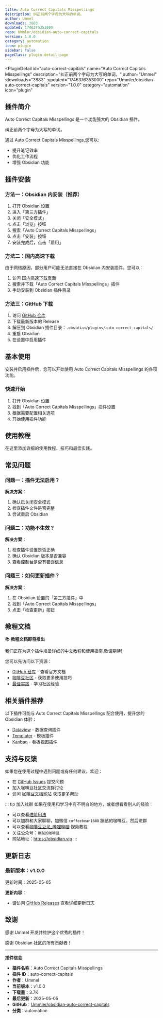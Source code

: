 ```yaml
---
title: Auto Correct Capitals Misspellings
description: 纠正前两个字母为大写的单词。
author: Ummel
downloads: 3683
updated: 1746376353000
repo: Ummler/obsidian-auto-correct-capitals
version: 1.0.0
category: automation
icon: plugin
sidebar: false
pageClass: plugin-detail-page
---
```


<PluginDetail
  id="auto-correct-capitals"
  name="Auto Correct Capitals Misspellings"
  description="纠正前两个字母为大写的单词。"
  author="Ummel"
  :downloads="3683"
  :updated="1746376353000"
  repo="Ummler/obsidian-auto-correct-capitals"
  version="1.0.0"
  category="automation"
  icon="plugin"
>

<!-- AUTO_GENERATED_START -->
## 插件简介

Auto Correct Capitals Misspellings 是一个功能强大的 Obsidian 插件。

纠正前两个字母为大写的单词。

通过 Auto Correct Capitals Misspellings,您可以:

- 提升笔记效率
- 优化工作流程
- 增强 Obsidian 功能

<!-- AUTO_GENERATED_END -->

<!-- AUTO_GENERATED_START -->
## 插件安装

### 方法一：Obsidian 内安装（推荐）

1. 打开 Obsidian 设置
2. 进入「第三方插件」
3. 关闭「安全模式」
4. 点击「浏览」按钮
5. 搜索「Auto Correct Capitals Misspellings」
6. 点击「安装」按钮
7. 安装完成后，点击「启用」

### 方法二：国内高速下载

由于网络原因，部分用户可能无法直接在 Obsidian 内安装插件。您可以：

1. 访问 [国内高速下载页面](/zh/documentation/obsidian-plugins-download.html)
2. 搜索并下载「Auto Correct Capitals Misspellings」插件
3. 手动安装到 Obsidian 插件目录

### 方法三：GitHub 下载

1. 访问 [GitHub 仓库](https://github.com/Ummler/obsidian-auto-correct-capitals)
2. 下载最新版本的 Release
3. 解压到 Obsidian 插件目录：`.obsidian/plugins/auto-correct-capitals/`
4. 重启 Obsidian
5. 在设置中启用插件

## 基本使用

安装并启用插件后，您可以开始使用 Auto Correct Capitals Misspellings 的各项功能。

### 快速开始

1. 打开 Obsidian 设置
2. 找到「Auto Correct Capitals Misspellings」插件设置
3. 根据需要配置相关选项
4. 开始使用插件功能

<!-- AUTO_GENERATED_END -->

<!-- CUSTOM_CONTENT_START:tutorial -->
## 使用教程

在这里添加详细的使用教程、技巧和最佳实践。

<!-- CUSTOM_CONTENT_END:tutorial -->

<!-- SHARED_CONTENT_START -->
## 常见问题

### 问题一：插件无法启用？

**解决方案**：
1. 确认已关闭安全模式
2. 检查插件文件是否完整
3. 尝试重启 Obsidian

### 问题二：功能不生效？

**解决方案**：
1. 检查插件设置是否正确
2. 确认 Obsidian 版本是否兼容
3. 查看控制台是否有错误信息

### 问题三：如何更新插件？

**解决方案**：
1. 在 Obsidian 设置的「第三方插件」中
2. 找到「Auto Correct Capitals Misspellings」
3. 点击「检查更新」按钮

## 教程文档

📚 **教程文档即将推出**

我们正在为这个插件准备详细的中文教程和使用指南,敬请期待!

您可以先访问以下资源：
- [GitHub 仓库](https://github.com/Ummler/obsidian-auto-correct-capitals) - 查看官方文档
- [咖啡豆社区](/zh/bases/) - 获取更多使用技巧
- [最佳实践](/zh/best-practices/) - 学习社区经验

## 相关插件推荐

以下插件可能与 Auto Correct Capitals Misspellings 配合使用，提升您的 Obsidian 体验：

- [Dataview](/zh/plugins/dataview.html) - 数据查询插件
- [Templater](/zh/plugins/templater-obsidian.html) - 模板插件
- [Kanban](/zh/plugins/obsidian-kanban.html) - 看板视图插件

## 支持与反馈

如果您在使用过程中遇到问题或有任何建议，欢迎：

- 在 [GitHub Issues](https://github.com/Ummler/obsidian-auto-correct-capitals/issues) 提交问题
- 加入咖啡豆社区交流群讨论
- 访问 [咖啡豆文档网站](https://obsidian.vip) 获取更多帮助

::: tip 加入社群
如果在使用和学习中有不明白的地方，或者想看看别人的经验：
- 可以查看[进阶用法](/zh/advanced)
- 可以加群和大家聊聊，加微信 `coffeebean1688` 蹦跶的咖啡豆，然后进群
- 可以查看[咖啡豆豆龙_哔哩哔哩](https://space.bilibili.com/618777356) 视频教程
- 关注公众号：`蹦跶的咖啡豆`
- 网站地址：https://obsidian.vip
:::
<!-- SHARED_CONTENT_END -->

<!-- AUTO_GENERATED_START -->
## 更新日志

### 最新版本：v1.0.0

更新时间：2025-05-05

**更新内容**：
- 请访问 [GitHub Releases](https://github.com/Ummler/obsidian-auto-correct-capitals/releases) 查看详细更新日志

## 致谢

感谢 Ummel 开发并维护这个优秀的插件！

感谢 Obsidian 社区的所有贡献者！

---

**插件信息**
- **插件名称**：Auto Correct Capitals Misspellings
- **插件 ID**：auto-correct-capitals
- **作者**：Ummel
- **当前版本**：v1.0.0
- **下载量**：3.7K
- **最后更新**：2025-05-05
- **GitHub**：[Ummler/obsidian-auto-correct-capitals](https://github.com/Ummler/obsidian-auto-correct-capitals)
- **分类**：automation
<!-- AUTO_GENERATED_END -->

</PluginDetail>


